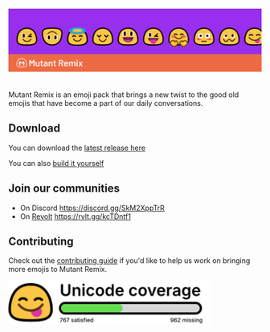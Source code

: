 <a href="https://mutant.revolt.chat">
    <img src="https://github.com/mutant-remix/.github/raw/master/profile/assets/banner.png" style="margin: 20px 0"></img>
</a>

Mutant Remix is an emoji pack that brings a new twist to the good old emojis that have become a part of our daily conversations.

## Download
You can download the [latest release here](https://mutant.revolt.chat/download)

You can also [build it yourself](https://github.com/mutant-remix/mutant-remix)

## Join our communities
- On Discord https://discord.gg/SkM2XppTrR
- On [Revolt](https://revolt.chat) https://rvlt.gg/kcTDntf1

## Contributing
Check out the [contributing guide](https://github.com/mutant-remix/.github/raw/master/profile/CONTRIBUTING.md) if you'd like to help us work on bringing more emojis to Mutant Remix.

<a href="#">
    <img src="https://github.com/mutant-remix/.github/raw/master/profile/assets/coverage.svg" style="width: 80%; background-color: white"></img>
</a>
